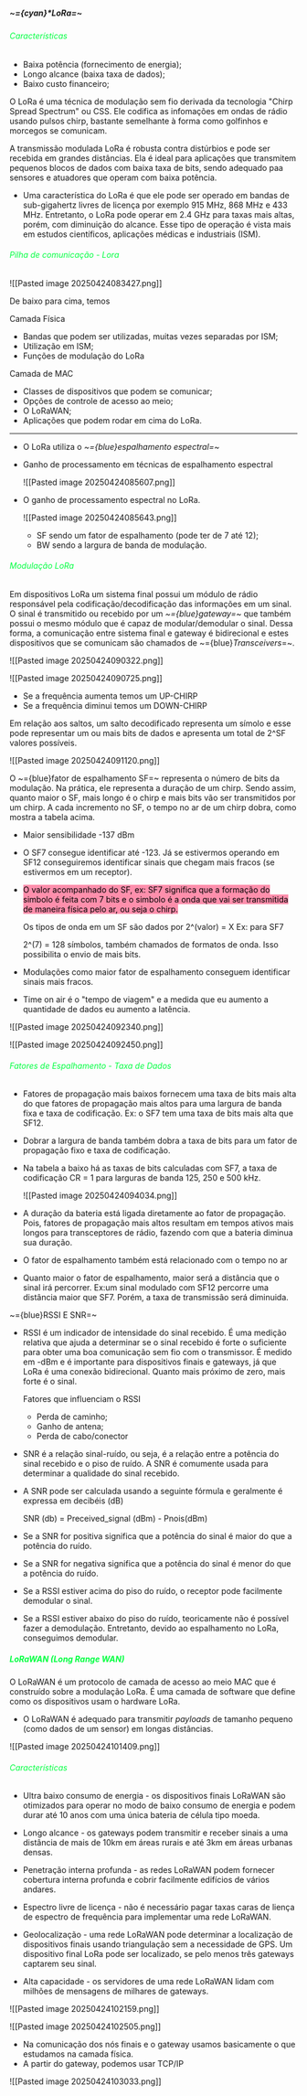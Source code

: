 
#####                                                                   ~={cyan}*LoRa=~

###### <span style="color:rgb(0, 255, 64)">Características</span> 

- Baixa potência (fornecimento de energia);
- Longo alcance (baixa taxa de dados);
- Baixo custo financeiro;

O LoRa é uma técnica de modulação sem fio derivada da tecnologia "Chirp Spread Spectrum" ou CSS. Ele codifica as infomações em ondas de rádio usando pulsos chirp, bastante semelhante à forma como golfinhos e morcegos se comunicam.

A transmissão modulada LoRa é robusta contra distúrbios e pode ser recebida em grandes distâncias. Ela é ideal para aplicações que transmitem pequenos blocos de dados com baixa taxa de bits, sendo adequado paa sensores e atuadores que operam com baixa potência.

-  Uma característica do LoRa é que ele pode ser operado em bandas de sub-gigahertz livres de licença por exemplo 915 MHz, 868 MHz e 433 MHz. Entretanto, o LoRa pode operar em 2.4 GHz para taxas mais altas, porém, com diminuição do alcance. Esse tipo de operação é vista mais em estudos científicos, aplicações médicas e industriais (ISM).

###### <span style="color:rgb(0, 255, 64)">Pilha de comunicação - Lora</span>

![[Pasted image 20250424083427.png]]

De baixo para cima, temos

Camada Física

-  Bandas que podem ser utilizadas, muitas vezes separadas por ISM;
-  Utilização em ISM;
-  Funções de modulação do LoRa

Camada de MAC

-  Classes de dispositivos que podem se comunicar;
-  Opções de controle de acesso ao meio;
-  O LoRaWAN;
-  Aplicações que podem rodar em cima do LoRa.

---

-  O LoRa utiliza o *~={blue}espalhamento espectral=~*
-  Ganho de processamento em técnicas de espalhamento espectral

	![[Pasted image 20250424085607.png]]

-  O ganho de processamento espectral no LoRa.

	![[Pasted image 20250424085643.png]]
	-  SF sendo um fator de espalhamento (pode ter de 7 até 12);
	-  BW sendo a largura de banda de modulação.

###### <span style="color:rgb(0, 255, 64)">Modulação LoRa</span>

Em dispositivos LoRa um sistema final possui um módulo de rádio responsável pela codificação/decodificação das informações em um sinal. O sinal é transmitido ou recebido por um *~={blue}gateway=~* que também possui o mesmo módulo que é capaz de modular/demodular o sinal. Dessa forma, a comunicação entre sistema final e gateway é bidirecional e estes dispositivos que se comunicam são chamados de ~={blue}*Transceivers*=~.

![[Pasted image 20250424090322.png]]

![[Pasted image 20250424090725.png]]

-  Se a frequência aumenta temos um UP-CHIRP
-  Se a frequência diminui temos um DOWN-CHIRP

Em relação aos saltos, um salto decodificado representa um símolo e esse pode representar um ou mais bits de dados e apresenta um total de 2^SF valores possíveis.

![[Pasted image 20250424091120.png]]

O ~={blue}fator de espalhamento SF=~ representa o número de bits da modulação. Na prática, ele representa a duração de um chirp. Sendo assim, quanto maior o SF, mais longo é o chirp e mais bits vão ser transmitidos por um chirp. A cada incremento no SF, o tempo no ar de um chirp dobra, como mostra a tabela acima. 

-  Maior sensibilidade -137 dBm
-  O SF7 consegue identificar até -123. Já se estivermos operando em SF12 conseguiremos identificar sinais que chegam mais fracos (se estivermos em um receptor).
- <mark style="background: #FF5582A6;">O valor acompanhado do SF, ex: SF7 significa que a formação do simbolo é feita com 7 bits e o simbolo é a onda que vai ser transmitida de maneira física pelo ar, ou seja o chirp.</mark>

	Os tipos de onda em um SF são dados por 2^(valor) = X
	Ex: para SF7

	2^(7) = 128 símbolos, também chamados de formatos de onda. Isso possibilita o envio de mais bits.

-  Modulações como maior fator de espalhamento conseguem identificar sinais mais fracos.
-  Time on air é o "tempo de viagem" e a medida que eu aumento a quantidade de dados eu aumento a latência.

![[Pasted image 20250424092340.png]]

![[Pasted image 20250424092450.png]]

###### <span style="color:rgb(0, 255, 64)">Fatores de Espalhamento - Taxa de Dados</span> 

-  Fatores de propagação mais baixos fornecem uma taxa de bits mais alta do que fatores de propagação mais altos para uma largura de banda fixa e taxa de codificação. Ex: o SF7 tem uma taxa de bits mais alta que SF12.
-  Dobrar a largura de banda também dobra a taxa de bits para um fator de propagação fixo e taxa de codificação.
-  Na tabela a baixo há as taxas de bits calculadas com SF7, a taxa de codificação CR = 1 para larguras de banda 125, 250 e 500 kHz.

	![[Pasted image 20250424094034.png]]

-  A duração da bateria está ligada diretamente ao fator de propagação. Pois, fatores de propagação mais altos resultam em tempos ativos mais longos para transceptores de rádio, fazendo com que a bateria diminua sua duração.
-  O fator de espalhamento também está relacionado com o tempo no ar
-  Quanto maior o fator de espalhamento, maior será a distância que o sinal irá percorrer. Ex:um sinal modulado com SF12 percorre uma distância maior que SF7. Porém, a taxa de transmissão será diminuida.

~={blue}RSSI E SNR=~

-  RSSI é um indicador de intensidade do sinal recebido. É uma medição relativa que ajuda a determinar se o sinal recebido é forte o suficiente para obter uma boa comunicação sem fio com o transmissor. É medido em -dBm e é importante para dispositivos finais e gateways, já que LoRa é uma conexão bidirecional. Quanto mais próximo de zero, mais forte é o sinal.

	Fatores que influenciam o RSSI

	-  Perda de caminho;
	-  Ganho de antena;
	-  Perda de cabo/conector

-  SNR é a relação sinal-ruído, ou seja, é a relação entre a potência do sinal recebido e o piso de ruído. A SNR é comumente usada para determinar a qualidade do sinal recebido. 
-  A SNR pode ser calculada usando a seguinte fórmula e geralmente é expressa em decibéis (dB)

	SNR (db) = Preceived_signal (dBm) - Pnois(dBm)

-  Se a SNR for positiva significa que a potência do sinal é maior do que a potência do ruído.
-  Se a SNR for negativa significa que a potência do sinal é menor do que a potência do ruído.
-  Se a RSSI estiver acima do piso do ruído, o receptor pode facilmente demodular o sinal.
-  Se a RSSI estiver abaixo do piso do ruído, teoricamente não é possível fazer a demodulação. Entretanto, devido ao espalhamento no LoRa, conseguimos demodular.

##### <span style="color:rgb(0, 255, 64)">LoRaWAN (Long Range WAN)</span>

O LoRaWAN é um protocolo de camada de acesso ao meio MAC que é construído sobre a modulação LoRa. É uma camada de software que define como os dispositivos usam o hardware LoRa.

-  O LoRaWAN é adequado para transmitir *payloads* de tamanho pequeno (como dados de um sensor) em longas distâncias. 

![[Pasted image 20250424101409.png]]
###### <span style="color:rgb(0, 255, 64)">Características</span>

-  Ultra baixo consumo de energia - os dispositivos finais LoRaWAN são otimizados para operar no modo de baixo consumo de energia e podem durar até 10 anos com uma única bateria de célula tipo moeda.

- Longo alcance - os gateways podem transmitir e receber sinais a uma distância de mais de 10km em áreas rurais e até 3km em áreas urbanas densas.

-  Penetração interna profunda - as redes LoRaWAN podem fornecer cobertura interna profunda e cobrir facilmente edifícios de vários andares.

-  Espectro livre de licença - não é necessário pagar taxas caras de liença de espectro de frequência para implementar uma rede LoRaWAN.

-  Geolocalização - uma rede LoRaWAN pode determinar a localização de dispositivos finais usando triangulação sem a necessidade de GPS. Um dispositivo final LoRa pode ser localizado, se pelo menos três gateways captarem seu sinal.

-  Alta capacidade - os servidores de uma rede LoRaWAN lidam com milhões de mensagens de milhares de gateways.

![[Pasted image 20250424102159.png]]

![[Pasted image 20250424102505.png]]

-  Na comunicação dos nós finais e o gateway usamos basicamente o que estudamos na camada física.
-  A partir do gateway, podemos usar TCP/IP

![[Pasted image 20250424103033.png]]

































































































































